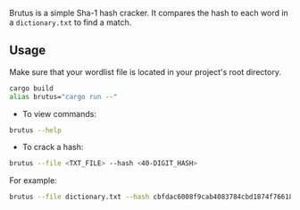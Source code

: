 Brutus is a simple Sha-1 hash cracker. It compares the hash to each word in a `dictionary.txt` to find a match.

## Usage
Make sure that your wordlist file is located in your project's root directory.

```bash
cargo build
alias brutus="cargo run --"
```

- To view commands:
```bash
brutus --help
```

- To crack a hash:
```bash
brutus --file <TXT_FILE> --hash <40-DIGIT_HASH>
```
For example:
```bash
brutus --file dictionary.txt --hash cbfdac6008f9cab4083784cbd1874f76618d2a97
```
